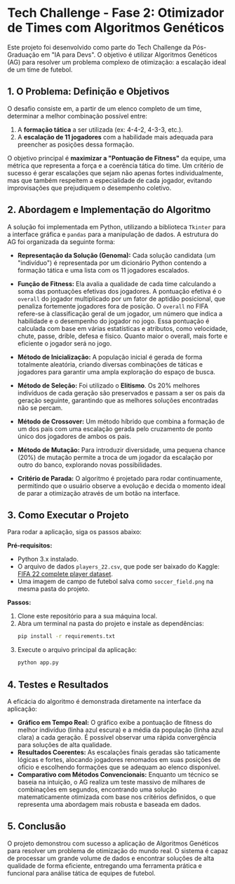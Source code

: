 # Tech Challenge - Fase 2: Otimizador de Times com Algoritmos Genéticos

Este projeto foi desenvolvido como parte do Tech Challenge da Pós-Graduação em "IA para Devs". O objetivo é utilizar Algoritmos Genéticos (AG) para resolver um problema complexo de otimização: a escalação ideal de um time de futebol.

## 1. O Problema: Definição e Objetivos

O desafio consiste em, a partir de um elenco completo de um time, determinar a melhor combinação possível entre:
1.  A **formação tática** a ser utilizada (ex: 4-4-2, 4-3-3, etc.).
2.  A **escalação de 11 jogadores** com a habilidade mais adequada para preencher as posições dessa formação.

O objetivo principal é **maximizar a "Pontuação de Fitness"** da equipe, uma métrica que representa a força e a coerência tática do time. Um critério de sucesso é gerar escalações que sejam não apenas fortes individualmente, mas que também respeitem a especialidade de cada jogador, evitando improvisações que prejudiquem o desempenho coletivo.

## 2. Abordagem e Implementação do Algoritmo

A solução foi implementada em Python, utilizando a biblioteca `Tkinter` para a interface gráfica e `pandas` para a manipulação de dados. A estrutura do AG foi organizada da seguinte forma:

* **Representação da Solução (Genoma):** Cada solução candidata (um "indivíduo") é representada por um dicionário Python contendo a formação tática e uma lista com os 11 jogadores escalados.

* **Função de Fitness:** Ela avalia a qualidade de cada time calculando a soma das pontuações efetivas dos jogadores. A pontuação efetiva é o `overall` do jogador multiplicado por um fator de aptidão posicional, que penaliza fortemente jogadores fora de posição.
O `overall` no FIFA refere-se à classificação geral de um jogador, um número que indica a habilidade e o desempenho do jogador no jogo. Essa pontuação é calculada com base em várias estatísticas e atributos, como velocidade, chute, passe, drible, defesa e físico. Quanto maior o overall, mais forte e eficiente o jogador será no jogo.

* **Método de Inicialização:** A população inicial é gerada de forma totalmente aleatória, criando diversas combinações de táticas e jogadores para garantir uma ampla exploração do espaço de busca.

* **Método de Seleção:** Foi utilizado o **Elitismo**. Os 20% melhores indivíduos de cada geração são preservados e passam a ser os pais da geração seguinte, garantindo que as melhores soluções encontradas não se percam.

* **Método de Crossover:** Um método híbrido que combina a formação de um dos pais com uma escalação gerada pelo cruzamento de ponto único dos jogadores de ambos os pais.

* **Método de Mutação:** Para introduzir diversidade, uma pequena chance (20%) de mutação permite a troca de um jogador da escalação por outro do banco, explorando novas possibilidades.

* **Critério de Parada:** O algoritmo é projetado para rodar continuamente, permitindo que o usuário observe a evolução e decida o momento ideal de parar a otimização através de um botão na interface.

## 3. Como Executar o Projeto

Para rodar a aplicação, siga os passos abaixo:

**Pré-requisitos:**
* Python 3.x instalado.
* O arquivo de dados `players_22.csv`, que pode ser baixado do Kaggle: [FIFA 22 complete player dataset](https://www.kaggle.com/datasets/stefanoleone992/fifa-22-complete-player-dataset).
* Uma imagem de campo de futebol salva como `soccer_field.png` na mesma pasta do projeto.

**Passos:**
1.  Clone este repositório para a sua máquina local.
2.  Abra um terminal na pasta do projeto e instale as dependências:
    ```bash
    pip install -r requirements.txt
    ```
3.  Execute o arquivo principal da aplicação:
    ```bash
    python app.py
    ```

## 4. Testes e Resultados

A eficácia do algoritmo é demonstrada diretamente na interface da aplicação:

* **Gráfico em Tempo Real:** O gráfico exibe a pontuação de fitness do melhor indivíduo (linha azul escura) e a média da população (linha azul clara) a cada geração. É possível observar uma rápida convergência para soluções de alta qualidade.
* **Resultados Coerentes:** As escalações finais geradas são taticamente lógicas e fortes, alocando jogadores renomados em suas posições de ofício e escolhendo formações que se adequam ao elenco disponível.
* **Comparativo com Métodos Convencionais:** Enquanto um técnico se baseia na intuição, o AG realiza um teste massivo de milhares de combinações em segundos, encontrando uma solução matematicamente otimizada com base nos critérios definidos, o que representa uma abordagem mais robusta e baseada em dados.

## 5. Conclusão

O projeto demonstrou com sucesso a aplicação de Algoritmos Genéticos para resolver um problema de otimização do mundo real. O sistema é capaz de processar um grande volume de dados e encontrar soluções de alta qualidade de forma eficiente, entregando uma ferramenta prática e funcional para análise tática de equipes de futebol.
